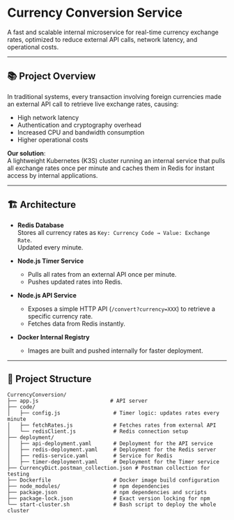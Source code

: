 # Currency Conversion Service

A fast and scalable internal microservice for real-time currency exchange rates, optimized to reduce external API calls, network latency, and operational costs.

---

## 📚 Project Overview

In traditional systems, every transaction involving foreign currencies made an external API call to retrieve live exchange rates, causing:

- High network latency
- Authentication and cryptography overhead
- Increased CPU and bandwidth consumption
- Higher operational costs

**Our solution**:  
A lightweight Kubernetes (K3S) cluster running an internal service that pulls all exchange rates once per minute and caches them in Redis for instant access by internal applications.

---

## 🏗️ Architecture

- **Redis Database**  
  Stores all currency rates as `Key: Currency Code → Value: Exchange Rate`.  
  Updated every minute.

- **Node.js Timer Service**  
  - Pulls all rates from an external API once per minute.
  - Pushes updated rates into Redis.

- **Node.js API Service**  
  - Exposes a simple HTTP API (`/convert?currency=XXX`) to retrieve a specific currency rate.
  - Fetches data from Redis instantly.

- **Docker Internal Registry**  
  - Images are built and pushed internally for faster deployment.

---

## 📂 Project Structure

```plaintext
CurrencyConversion/
├── app.js                       # API server
├── code/
│   ├── config.js                 # Timer logic: updates rates every minute
│   ├── fetchRates.js             # Fetches rates from external API
│   └── redisClient.js            # Redis connection setup
├── deployment/
│   ├── api-deployment.yaml       # Deployment for the API service
│   ├── redis-deployment.yaml     # Deployment for the Redis server
│   ├── redis-service.yaml        # Service for Redis
│   ├── timer-deployment.yaml     # Deployment for the Timer service
├── CurrencyDict.postman_collection.json # Postman collection for testing
├── Dockerfile                    # Docker image build configuration
├── node_modules/                 # npm dependencies
├── package.json                  # npm dependencies and scripts
├── package-lock.json             # Exact version locking for npm
└── start-cluster.sh              # Bash script to deploy the whole cluster
